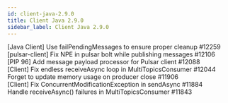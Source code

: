 ```yaml
---
id: client-java-2.9.0
title: Client Java 2.9.0 
sidebar_label: Client Java 2.9.0 
---
```


[Java Client] Use failPendingMessages to ensure proper cleanup #12259  
[pulsar-client] Fix NPE in pulsar bolt while publishing messages #12106  
[PIP 96] Add message payload processor for Pulsar client #12088  
[Client] Fix endless receiveAsync loop in MultiTopicsConsumer #12044  
Forget to update memory usage on producer close #11906  
[Client] Fix ConcurrentModificationException in sendAsync #11884  
Handle receiveAsync() failures in MultiTopicsConsumer #11843  

